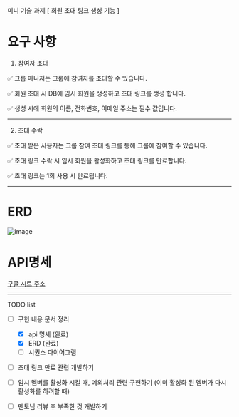 미니 기술 과제
[ 회원 초대 링크 생성 기능 ]

# 요구 사항

1) 참여자 초대

✅ 그룹 매니저는 그룹에 참여자를 초대할 수 있습니다.

✅ 회원 초대 시 DB에 임시 회원을 생성하고 초대 링크를 생성 합니다.

✅ 생성 시에 회원의 이름, 전화번호, 이메일 주소는 필수 값입니다.

---

2) 초대 수락

✅ 초대 받은 사용자는 그룹 참여 초대 링크를 통해 그룹에 참여할 수 있습니다.

✅ 초대 링크 수락 시 임시 회원을 활성화하고 초대 링크를 만료합니다.

✅ 초대 링크는 1회 사용 시 만료됩니다.

---

# ERD
![image](https://github.com/Jonggae/group-invitation/assets/130136857/00f75597-3ca5-4f9d-ab44-b0e66d880052)


# API명세

[구글 시트 주소](https://docs.google.com/spreadsheets/d/14pnQr3BBFSZkoDR4LilJUj_xqm0vseLUfMLq4YVhnwg/edit#gid=0)

---

TODO list

- [ ] 구현 내용 문서 정리
  - [x]  api 명세 (완료)
  - [x]  ERD (완료)
  - [ ]  시퀀스 다이어그램
     
- [ ] 초대 링크 만료 관련 개발하기
- [ ] 임시 멤버를 활성화 시킬 때, 예외처리 관련 구현하기 (이미 활성화 된 멤버가 다시 활성화를 하려할 때)

- [ ] 멘토님 리뷰 후 부족한 것 개발하기





